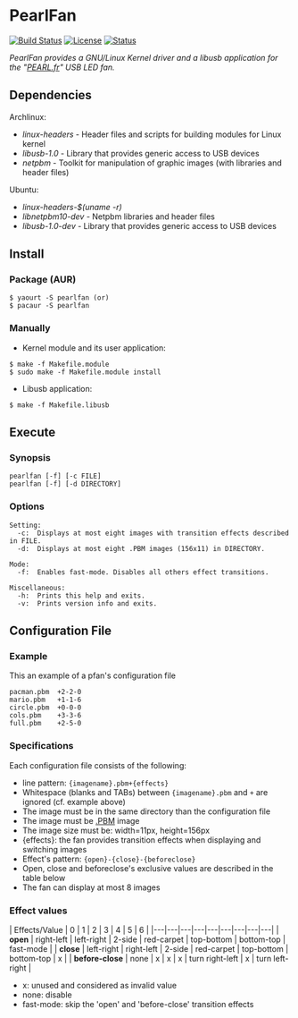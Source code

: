 

PearlFan
=========

[![Build Status](https://travis-ci.org/Ventto/pearlfan.svg?branch=master)](https://travis-ci.org/Ventto/pearlfan)
[![License](https://img.shields.io/badge/license-GPLv3-blue.svg?style=flat)](https://github.com/Ventto/pearlfan/blob/master/LICENSE)
[![Status](https://img.shields.io/badge/status-Release_v1.0-blue.svg?style=flat)](https://github.com/Ventto/pearlfan/releases)

*PearlFan provides a GNU/Linux Kernel driver and a libusb application for the "[PEARL.fr](https://www.pearl.fr/article/PX5939/ventilateur-usb-programmable-avec-message-defilant
)" USB LED fan.*

## Dependencies

Archlinux:

* *linux-headers* - Header files and scripts for building modules for Linux kernel
* *libusb-1.0* - Library that provides generic access to USB devices
* *netpbm* - Toolkit for manipulation of graphic images (with libraries and header files)

Ubuntu:

* *linux-headers-$(uname -r)*
* *libnetpbm10-dev* - Netpbm libraries and header files
* *libusb-1.0-dev* - Library that provides generic access to USB devices

## Install

### Package (AUR)

```
$ yaourt -S pearlfan (or)
$ pacaur -S pearlfan
```

### Manually

* Kernel module and its user application:

```
$ make -f Makefile.module
$ sudo make -f Makefile.module install
```

* Libusb application:

```
$ make -f Makefile.libusb
```

## Execute

### Synopsis

```
pearlfan [-f] [-c FILE]
pearlfan [-f] [-d DIRECTORY]
```

### Options

```
Setting:
  -c:  Displays at most eight images with transition effects described in FILE.
  -d:  Displays at most eight .PBM images (156x11) in DIRECTORY.

Mode:
  -f:  Enables fast-mode. Disables all others effect transitions.

Miscellaneous:
  -h:  Prints this help and exits.
  -v:  Prints version info and exits.
```

## Configuration File

### Example

This an example of a pfan's configuration file

```
pacman.pbm  +2-2-0
mario.pbm   +1-1-6
circle.pbm  +0-0-0
cols.pbm    +3-3-6
full.pbm    +2-5-0
```

### Specifications

Each configuration file consists of the following:

* line pattern: `{imagename}.pbm+{effects}`
* Whitespace (blanks and TABs) between `{imagename}.pbm` and `+` are ignored (cf. example above)
* The image must be in the same directory than the configuration file
* The image must be [.PBM](http://netpbm.sourceforge.net/doc/pbm.html) image
* The image size must be: width=11px, height=156px
* {effects}: the fan provides transition effects when displaying and switching images
* Effect's pattern: `{open}-{close}-{beforeclose}`
* Open, close and beforeclose's exclusive values are described in the table below
* The fan can display at most 8 images

### Effect values

| Effects/Value | 0 | 1 | 2 | 3 | 4 | 5 | 6 |
|---|---|---|---|---|---|---|---|---|
| **open** | right-left | left-right | 2-side | red-carpet | top-bottom | bottom-top | fast-mode |
| **close** | left-right | right-left | 2-side | red-carpet | top-bottom | bottom-top | x |
| **before-close** | none | x | x | x | turn right-left | x | turn left-right |

* x: unused and considered as invalid value
* none: disable
* fast-mode: skip the 'open' and 'before-close' transition effects
